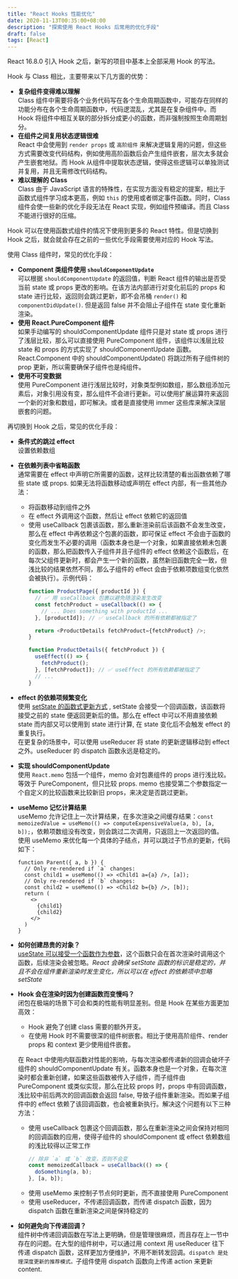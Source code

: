 ```yaml
---
title: "React Hooks 性能优化"
date: 2020-11-13T00:35:00+08:00
description: "探索使用 React Hooks 后常用的优化手段"
draft: false
tags: [React]
---
```


React 16.8.0 引入 Hook 之后，新写的项目中基本上全部采用 Hook 的写法。

Hook 与 Class 相比，主要带来以下几方面的优势：
- **复杂组件变得难以理解**  
  Class 组件中需要将各个业务代码写在各个生命周期函数中，可能存在同样的功能分布在各个生命周期函数中，代码逻混乱，尤其是在复杂组件中。而 Hook 将组件中相互关联的部分拆分成更小的函数，而非强制按照生命周期划分。
- **在组件之间复用状态逻辑很难**  
  React 中会使用到 `render props` 或 `高阶组件` 来解决逻辑复用的问题，但这些方式需要改变代码结构，例如使用高阶函数后会产生组件嵌套，层次太多就会产生嵌套地狱。而 Hook 从组件中提取状态逻辑，使得这些逻辑可以单独测试并复用，并且无需修改代码结构。
- **难以理解的 Class**  
  Class 由于 JavaScript 语言的特殊性，在实现方面没有稳定的提案，相比于函数式组件学习成本更高，例如 `this` 的使用或者绑定事件函数。同时，Class 组件会使一些新的优化手段无法在 React 实现，例如组件预编译。而且 Class 不能进行很好的压缩。

Hook 可以在使用函数式组件的情况下使用到更多的 React 特性。但是切换到 Hook 之后，就会就会存在之前的一些优化手段需要使用对应的 Hook 写法。

使用 Class 组件时，常见的优化手段：
- **Component 类组件使用 `shouldComponentUpdate`**    
  可以根据 `shouldComponentUpdate` 的返回值，判断 React 组件的输出是否受当前 state 或 props 更改的影响。在该方法内部进行对变化前后的 props 和 state 进行比较，返回则会跳过更新，即不会吊桶 `render()` 和 `componentDidUpdate()`. 但是返回 false 并不会阻止子组件在 state 变化重新渲染。
- **使用 React.PureComponent 组件**  
  如果手动编写的 shouldComponentUpdate 组件只是对 state 或 props 进行了浅层比较，那么可以直接使用 PureComponent 组件，该组件以浅层比较 state 和 props 的方式实现了 shouldComponentUpdate 函数。React.Component 中的 shouldComponentUpdate() 将跳过所有子组件树的 prop 更新，所以需要确保子组件也是纯组件。
- **使用不可变数据**  
  使用 PureComponent 进行浅层比较时，对象类型例如数组，那么数组添加元素后，对象引用没有变，那么组件不会进行更新。可以使用扩展运算符来返回一个新的对象和数组，即可解决。或者是直接使用 immer 这些库来解决深层嵌套的问题。

再切换到 Hook 之后，常见的优化手段：  
- **条件式的跳过 effect**  
  设置依赖数组
- **在依赖列表中省略函数**  
  通常需要在 effect 中声明它所需要的函数，这样比较清楚的看出函数依赖了哪些 state 或 props. 如果无法将函数移动或声明在 effect 内部，有一些其他办法：  
  - 将函数移动到组件之外
  - 在 effect 外调用这个函数，然后让 effect 依赖它的返回值
  - 使用 useCallback 包裹该函数，那么重新渲染前后该函数不会发生改变，那么在 effect 中再依赖这个包裹的函数，即可保证 effect 不会由于函数的变化而发生不必要的调用（函数本身也是一个对象，如果直接依赖未包裹的函数，那么把函数传入子组件并且子组件的 effect 依赖这个函数后，在每次父组件更新时，都会产生一个新的函数，虽然新旧函数完全一致，但浅比较的结果依然不同，那么子组件的 effect 会由于依赖项数组变化依然会被执行）。示例代码：  
    ```js
    function ProductPage({ productId }) {
      // ✅ 用 useCallback 包裹以避免随渲染发生改变
      const fetchProduct = useCallback(() => {
        // ... Does something with productId ...
      }, [productId]); // ✅ useCallback 的所有依赖都被指定了

      return <ProductDetails fetchProduct={fetchProduct} />;
    }

    function ProductDetails({ fetchProduct }) {
      useEffect(() => {
        fetchProduct();
      }, [fetchProduct]); // ✅ useEffect 的所有依赖都被指定了
      // ...
    }
    ```
- **effect 的依赖项频繁变化**  
  使用 [setState 的函数式更新方式](https://zh-hans.reactjs.org/docs/hooks-reference.html#functional-updates) , setState 会接受一个回调函数，该函数将接受之前的 state 便返回更新后的值。那么在 effect 中可以不用直接依赖 state 而内部又可以使用到 state 进行计算, 在 state 变化后不会触发 effect 的重复执行。  
  在更复杂的场景中，可以使用 useReducer 将 state 的更新逻辑移动到 effect 之外。useReducer 的 dispatch 函数永远是稳定的。
- **实现 shouldComponentUpdate**  
  使用 `React.memo` 包括一个组件，memo 会对包裹组件的 props 进行浅比较。等效于 PureComponent，但只比较 props. memo 也接受第二个参数指定一个自定义的比较函数来比较新旧 props，来决定是否跳过更新。
- **useMemo 记忆计算结果**  
  useMemo 允许记住上一次计算结果，在多次渲染之间缓存结果：`const memoizedValue = useMemo(() => computeExpensiveValue(a, b), [a, b]);`，依赖项数组没有改变，则会跳过二次调用，只返回上一次返回的值。
  使用 useMemo 来优化每一个具体的子结点，并可以跳过子节点的更新，代码如下：
  ```JS
  function Parent({ a, b }) {
    // Only re-rendered if `a` changes:
    const child1 = useMemo(() => <Child1 a={a} />, [a]);
    // Only re-rendered if `b` changes:
    const child2 = useMemo(() => <Child2 b={b} />, [b]);
    return (
      <>
        {child1}
        {child2}
      </>
    )
  }
  ```
- **如何创建昂贵的对象？**  
  [useState 可以接受一个函数作为参数](https://zh-hans.reactjs.org/docs/hooks-reference.html#lazy-initial-state)，这个函数只会在首次渲染时调用这个函数，后续渲染会被忽略。*React 会确保 setState 函数的标识是稳定的，并且不会在组件重新渲染时发生变化，所以可以在 effect 的依赖项中忽略 setState*
- **Hook 会在渲染时因为创建函数而变慢吗？**  
  闭包在极端的场景下可会和类的性能有明显差别。但是 Hook 在某些方面更加高效：  
  - Hook 避免了创建 class 需要的额外开支。
  - 在使用 Hook 时不需要很深的组件树嵌套。相比于使用高阶组件、render props 和 context 更少使用组件嵌套。  
  
  在 React 中使用内联函数对性能的影响，与每次渲染都传递新的回调会破坏子组件的 shouldComponentUpdate 有关。函数本身也是一个对象，在每次渲染时都会重新创建，如果这些函数被传入子组件，而子组件由 PureComponent 或类似实现，那么在比较 props 时，props 中有回调函数，浅比较中前后两次的回调函数会返回 false, 导致子组件重新渲染。而如果子组件中的 effect 依赖了该回调函数，也会被重新执行。解决这个问题有以下三种方法：
  - 使用 useCallback 包裹这个回调函数，那么在重新渲染之间会保持对相同的回调函数的应用，使得子组件的 shouldComponent 或 effect 依赖数组的浅比较得以正常工作
    ```js
    // 除非 `a` 或 `b` 改变，否则不会变
    const memoizedCallback = useCallback(() => {
      doSomething(a, b);
    }, [a, b]);
    ```
  - 使用 useMemo 来控制子节点何时更新，而不直接使用 PureComponent
  - 使用 useReducer，不传递回调函数，而传递 dispatch 函数，因为 dispatch 函数在重新渲染之间是保持稳定的
- **如何避免向下传递回调？**  
  组件树中传递回调函数在写法上更明确，但是管理很麻烦，而且存在上一节中存在的问题。在大型的组件树中，可以通过用 context 用 useReducer 往下传递 dispatch 函数，这样更加方便维护，不用不断转发回调。`dispatch 是处理深度更新的推荐模式。`子组件使用 dispatch 函数向上传递 action 来更新 content.  